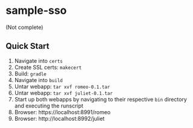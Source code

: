 # sample-sso

(Not complete)

## Quick Start

1. Navigate into `certs`
2. Create SSL certs: `makecert`
3. Build: `gradle`
4. Navigate into `build`
5. Untar webapp: `tar xvf romeo-0.1.tar`
6. Untar webapp: `tar xvf juliet-0.1.tar`
7. Start up both webapps by navigating to their respective `bin` directory and executing the runscript
8. Browser: https://localhost:8991/romeo
9. Browser: http://localhost:8992/juliet
